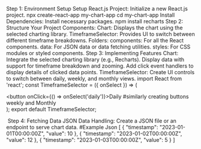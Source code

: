 Step 1: Environment Setup
      Setup React.js Project: Initialize a new React.js project.
                   npx create-react-app my-chart-app
                   cd my-chart-app
​           Install Dependencies: Install necessary packages.
           npm install recharts
​
Step 2: Structure Your Project
      Components:
          Chart: Displays the chart using the selected charting library.
          TimeframeSelector: Provides UI to switch between different timeframe breakdowns.
     Folders:
          components: For all the React components.
          data: For JSON data or data fetching utilities.
          styles: For CSS modules or styled components.
Step 3: Implementing Features
     Chart:
            Integrate the selected charting library (e.g., Recharts).
          Display data with support for timeframe breakdown and zooming.
         Add click event handlers to display details of clicked data points.
   TimeframeSelector:
         Create UI controls to switch between daily, weekly, and monthly views.
        import React from 'react';
        const TimeframeSelector = ({ onSelect }) => (
     <div>
         <button onClick={() => onSelect('daily')}>Daily</button>
         #similarly creating buttons weekly and Monthly
    </div>
);
export default TimeframeSelector;

​
Step 4: Fetching Data
            JSON Data Handling: Create a JSON file or an endpoint to serve chart data.
#Example Json
[
  { "timestamp": "2023-01-01T00:00:00Z", "value": 10 },
  { "timestamp": "2023-01-02T00:00:00Z", "value": 12 },
  { "timestamp": "2023-01-03T00:00:00Z", "value": 5 }
]
​
